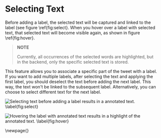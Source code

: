 

# Selecting Text

Before adding a label, the selected text will be captured and linked to the label (see figure \ref{fig:select}. When you hover over a label with selected text, that selected text will become visible again, as shown in figure \ref{fig:hover}.

> **NOTE**
>
> Currently, all occurrences of the selected words are highlighted, but in the backend, only the specific selected text is stored.

This feature allows you to associate a specific part of the tweet with a label. If you want to add multiple labels, after selecting the text and applying the first label, you should deselect the text before adding the next label. This way, the text won't be linked to the subsequent label. Alternatively, you can choose to select different text for the next label.


![Selecting text before adding a label results in a annotated text. \label{fig:select}](resources/images/tweeti_text_select.png)


![Hovering the label with annotated text results in a highlight of the annotated text. \label{fig:hover}](resources/images/tweeti_text_select_point.png)

\newpage{}
